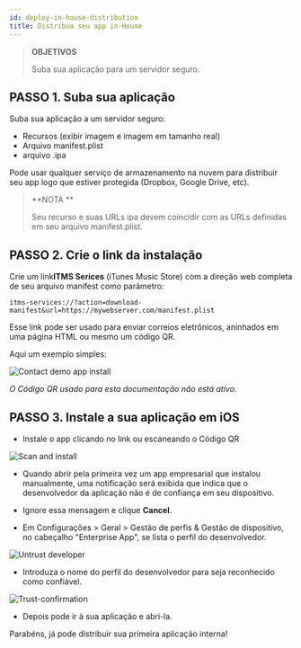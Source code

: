 ```yaml
---
id: deploy-in-house-distribution
title: Distribua seu app in-House
---
```


> **OBJETIVOS**
> 
> Suba sua aplicação para um servidor seguro.


## PASSO 1. Suba sua aplicação

Suba sua aplicação a um servidor seguro:

* Recursos (exibir imagem e imagem em tamanho real)
* Arquivo manifest.plist
* arquivo .ipa

Pode usar qualquer serviço de armazenamento na nuvem para distribuir seu app logo que estiver protegida (Dropbox, Google Drive, etc).

> **NOTA **
> 
> Seu recurso e suas URLs ipa devem coincidir com as URLs definidas em seu arquivo manifest.plist.


## PASSO 2. Crie o link da instalação

Crie um link**ITMS Serices** (iTunes Music Store) com a direção web completa de seu arquivo manifest como parâmetro:

```
itms-services://?action=download-manifest&url=https://mywebserver.com/manifest.plist

```

Esse link pode ser usado para enviar correios eletrônicos, aninhados em uma página HTML ou mesmo um código QR.

Aqui um exemplo simples:

![Contact demo app install](assets/en/deploy-in-house/Contact-demo-app-install.png)

*O Código QR usado para esta documentação não está ativo.*

## PASSO 3. Instale a sua aplicação em iOS

* Instale o app clicando no link ou escaneando o Código QR

![Scan and install](assets/en/deploy-in-house/Scan-and-install.png)

* Quando abrir pela primeira vez um app empresarial que instalou manualmente, uma notificação será exibida que indica que o desenvolvedor da aplicação não é de confiança em seu dispositivo.

* Ignore essa mensagem e clique **Cancel**.

* Em Configurações > Geral > Gestão de perfis & Gestão de dispositivo, no cabeçalho "Enterprise App", se lista o perfil do desenvolvedor.

![Untrust developer](assets/en/deploy-in-house/Untrust-developer.png)

* Introduza o nome do perfil do desenvolvedor para seja reconhecido como confiável.

![Trust-confirmation](assets/en/deploy-in-house/Trust-confirmation.png)

* Depois pode ir à sua aplicação e abri-la.

Parabéns, já pode distribuir sua primeira aplicação interna!
